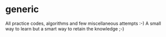 generic
=======

All practice codes, algorithms and few miscellaneous attempts :-)
A small way to learn but a smart way to retain the knowledge ;-)
